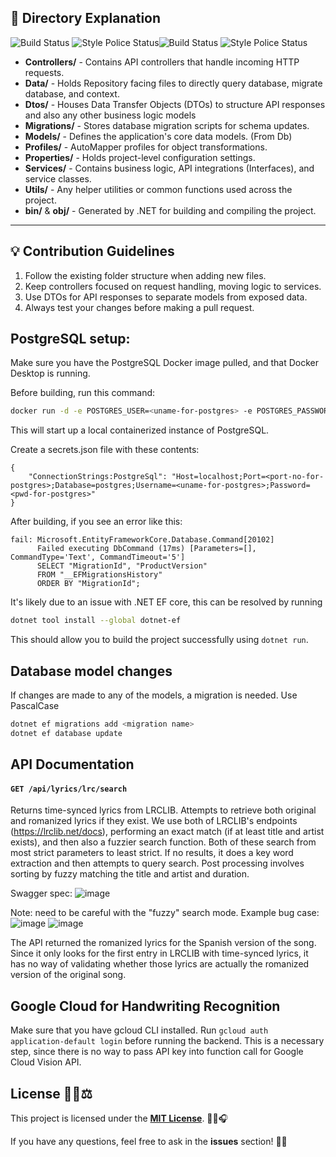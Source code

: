 ## 📝 Directory Explanation
![Build Status](https://github.com/darint916/Chord-KTV/actions/workflows/dotnet-build-run-check.yml/badge.svg) ![Style Police Status](https://github.com/darint916/Chord-KTV/actions/workflows/enforce-code-style.yml/badge.svg)![Build Status](https://github.com/darint916/Chord-KTV/actions/workflows/react-build-check.yml/badge.svg) ![Style Police Status](https://github.com/darint916/Chord-KTV/actions/workflows/frontend-code-style.yml/badge.svg)


- **Controllers/** - Contains API controllers that handle incoming HTTP requests.
- **Data/** - Holds Repository facing files to directly query database, migrate database, and context.
- **Dtos/** - Houses Data Transfer Objects (DTOs) to structure API responses and also any other business logic models
- **Migrations/** - Stores database migration scripts for schema updates.
- **Models/** - Defines the application's core data models. (From Db)
- **Profiles/** - AutoMapper profiles for object transformations.
- **Properties/** - Holds project-level configuration settings.
- **Services/** - Contains business logic, API integrations (Interfaces), and service classes.
- **Utils/** - Any helper utilities or common functions used across the project.
- **bin/** & **obj/** - Generated by .NET for building and compiling the project.

---

## 💡 Contribution Guidelines

1. Follow the existing folder structure when adding new files.
2. Keep controllers focused on request handling, moving logic to services.
3. Use DTOs for API responses to separate models from exposed data.
4. Always test your changes before making a pull request.

## PostgreSQL setup:

Make sure you have the PostgreSQL Docker image pulled, and that Docker Desktop is running.

Before building, run this command:
```bash
docker run -d -e POSTGRES_USER=<uname-for-postgres> -e POSTGRES_PASSWORD=<pwd-for-postgres> -p <free-port-number>:5432 postgres:15.4
```
This will start up a local containerized instance of PostgreSQL.

Create a secrets.json file with these contents:
```
{
    "ConnectionStrings:PostgreSql": "Host=localhost;Port=<port-no-for-postgres>;Database=postgres;Username=<uname-for-postgres>;Password=<pwd-for-postgres>"
}
```

After building, if you see an error like this:
```
fail: Microsoft.EntityFrameworkCore.Database.Command[20102]
      Failed executing DbCommand (17ms) [Parameters=[], CommandType='Text', CommandTimeout='5']
      SELECT "MigrationId", "ProductVersion"
      FROM "__EFMigrationsHistory"
      ORDER BY "MigrationId";
```
It's likely due to an issue with .NET EF core, this can be resolved by running
```bash
dotnet tool install --global dotnet-ef
```

This should allow you to build the project successfully using ```dotnet run```.


## Database model changes
If changes are made to any of the models, a migration is needed. Use PascalCase
```Powershell
dotnet ef migrations add <migration name>
dotnet ef database update
```

## API Documentation

#### ```GET /api/lyrics/lrc/search```

Returns time-synced lyrics from LRCLIB. Attempts to retrieve both original and romanized lyrics if they exist.
We use both of LRCLIB's endpoints (https://lrclib.net/docs), performing an exact match (if at least title and artist exists), and then also a fuzzier search function. Both of these search from most strict parameters to least strict. If no results, it does a key word extraction and then attempts to query search. Post processing involves sorting by fuzzy matching the title and artist and duration. 

Swagger spec:
![image](https://github.com/user-attachments/assets/758b8ed1-d081-4afd-a0e3-fd3e203197dd)

Note: need to be careful with the "fuzzy" search mode. Example bug case:
![image](https://github.com/user-attachments/assets/1a1aa934-4af8-44e0-9c27-4bd499a3f28a)
![image](https://github.com/user-attachments/assets/1401fab4-bd66-46df-9074-4b9e68409ffc)

The API returned the romanized lyrics for the Spanish version of the song. Since it only looks for the first entry in LRCLIB with time-synced lyrics, it has no way of validating whether those lyrics are actually the romanized version of the original song.

## Google Cloud for Handwriting Recognition

Make sure that you have gcloud CLI installed. Run ```gcloud auth application-default login``` before running the backend.
This is a necessary step, since there is no way to pass API key into function call for Google Cloud Vision API.

## License 📜📝⚖️
This project is licensed under the [**MIT License**](LICENSE). 🎼🎵🎧

If you have any questions, feel free to ask in the **issues** section! 🚀🎶
